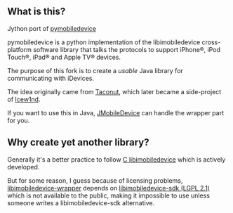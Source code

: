 What is this?
------------------

Jython port of [pymobiledevice](https://github.com/GotoHack/pymobiledevice)

pymobiledevice is a python implementation of the libimobiledevice cross-platform software library that talks the protocols to support iPhone®, iPod Touch®, iPad® and Apple TV® devices.

The purpose of this fork is to create a _usable_ Java library for communicating with iDevices.

The idea originally came from [Taconut](https://github.com/Triforce1), which later became a side-project of [Icew1nd](https://github.com/Triforce1/Icew1nd/).

If you want to use this in Java, [JMobileDevice](https://github.com/Triforce1/JMobileDevice) can handle the wrapper part for you.

Why create yet another library?
------------------

Generally it's a better practice to follow [C libimobiledevice](https://github.com/libimobiledevice/libimobiledevice) which is actively developed. 

But for some reason, I guess because of licensing problems, [libimobiledevice-wrapper](https://github.com/ios-driver/libimobiledevice-wrapper) depends on [libimobiledevice-sdk (LGPL 2.1)](http://cgit.sukimashita.com/libimobiledevice-sdk.git/) which is not available to the public, making it impossible to use unless someone writes a libimobiledevice-sdk alternative.